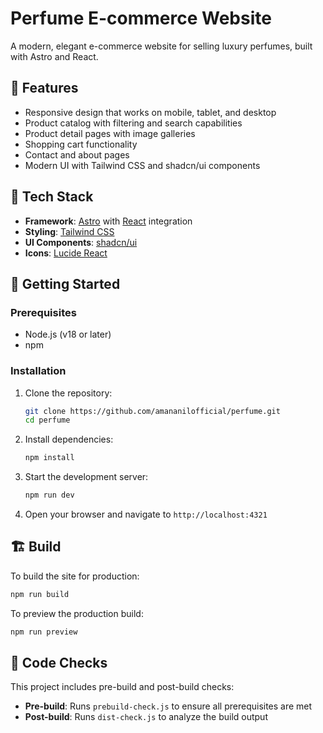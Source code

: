 # Perfume E-commerce Website

A modern, elegant e-commerce website for selling luxury perfumes, built with Astro and React.

## 🚀 Features

- Responsive design that works on mobile, tablet, and desktop
- Product catalog with filtering and search capabilities
- Product detail pages with image galleries
- Shopping cart functionality
- Contact and about pages
- Modern UI with Tailwind CSS and shadcn/ui components

## 🧰 Tech Stack

- **Framework**: [Astro](https://astro.build/) with [React](https://react.dev/) integration
- **Styling**: [Tailwind CSS](https://tailwindcss.com/)
- **UI Components**: [shadcn/ui](https://ui.shadcn.com/)
- **Icons**: [Lucide React](https://lucide.dev/guide/packages/lucide-react)

## 🚀 Getting Started

### Prerequisites

- Node.js (v18 or later)
- npm

### Installation

1. Clone the repository:
   ```bash
   git clone https://github.com/amananilofficial/perfume.git
   cd perfume
   ```

2. Install dependencies:
   ```bash
   npm install
   ```

3. Start the development server:
   ```bash
   npm run dev
   ```

4. Open your browser and navigate to `http://localhost:4321`

## 🏗️ Build

To build the site for production:

```bash
npm run build
```

To preview the production build:

```bash
npm run preview
```

## 🧪 Code Checks

This project includes pre-build and post-build checks:

- **Pre-build**: Runs `prebuild-check.js` to ensure all prerequisites are met
- **Post-build**: Runs `dist-check.js` to analyze the build output
